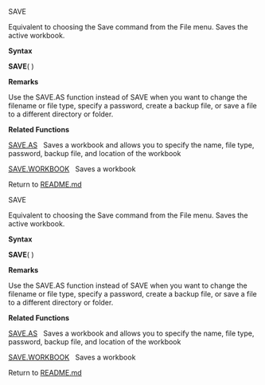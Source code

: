 SAVE

Equivalent to choosing the Save command from the File menu. Saves the
active workbook.

**Syntax**

**SAVE**( )

**Remarks**

Use the SAVE.AS function instead of SAVE when you want to change the
filename or file type, specify a password, create a backup file, or save
a file to a different directory or folder.

**Related Functions**

[SAVE.AS](SAVE.AS.md)   Saves a workbook and allows you to specify the name, file
type, password, backup file, and location of the workbook

[SAVE.WORKBOOK](SAVE.WORKBOOK.md)   Saves a workbook



Return to [README.md](README.md)

SAVE

Equivalent to choosing the Save command from the File menu. Saves the
active workbook.

**Syntax**

**SAVE**( )

**Remarks**

Use the SAVE.AS function instead of SAVE when you want to change the
filename or file type, specify a password, create a backup file, or save
a file to a different directory or folder.

**Related Functions**

[SAVE.AS](SAVE.AS.md)   Saves a workbook and allows you to specify the name, file
type, password, backup file, and location of the workbook

[SAVE.WORKBOOK](SAVE.WORKBOOK.md)   Saves a workbook



Return to [README.md](README.md)

